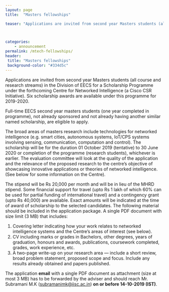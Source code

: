 ```yaml
---
layout: page
title:  "Masters fellowships"

teaser: "Applications are invited from second year Masters students (all course and research streams) in the Division of EECS for a Scholarship Programme under the forthcoming Centre for Networked Intelligence (a Cisco CSR Initiative).  Six scholarship awards are available under this programme for 2019-2020." 


 
categories:
    - announcement 
permalink: /mtech-fellowships/ 
header:
 title: "Masters fellowships"
 background-color: "#334d5c"
---
```

Applications are invited from second year Masters students (all course and research streams) in the Division of EECS for a Scholarship Programme under the forthcoming Centre for Networked Intelligence (a Cisco CSR Initiative).  Six scholarship awards are available under this programme for 2019-2020.

Full-time EECS second year masters students (one year completed in programme), not already sponsored and not already having another similar named scholarship, are eligible to apply.

The broad areas of masters research include technologies for networked intelligence (e.g. smart cities, autonomous systems, IoT/CPS systems involving sensing, communication, computation and control). The scholarship will be for the duration 01 October 2019 (tentative) to 30 June 2020 or completion of the programme (research students), whichever is earlier. The evaluation committee will look at the quality of the application and the relevance of the proposed research to the centre’s objective of showcasing innovative applications or theories of networked intelligence. (See below for some information on the Centre).

The stipend will be Rs 20,000 per month and will be in lieu of the MHRD stipend. Some financial support for travel (upto Rs 1 lakh of which 60% can be used for partial funding of international travel) and a contingency grant (upto Rs 40,000) are available. Exact amounts will be indicated at the time of award of scholarship to the selected candidates. 
The following material should be included in the application package. A single PDF document with size limit (3 MB) that includes:
1. Covering letter indicating how your work relates to networked intelligence systems and the Centre’s areas of interest (see below).
2. CV including marks or grades  in Bachelors, other degrees, years of graduation, honours and awards, publications, coursework completed, grades, work experience, etc.
3. A two-page write-up on your research area — include a short review, broad problem statement, proposed scope and focus. Include any results already obtained and papers published.

The application **email** with a single PDF document as attachment (size at most 3 MB) has to be forwarded by the adviser and should reach Mr. Subramani M.K ([subramanimk@iisc.ac.in](subramanimk@iisc.ac.in)) **on or before 14-10-2019 (IST)**.
